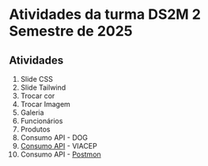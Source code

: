 # Atividades da turma DS2M 2 Semestre de 2025

## Atividades
1. Slide CSS 
2. Slide Tailwind
3. Trocar cor
4. Trocar Imagem
5. Galeria
6. Funcionários
7. Produtos
8. Consumo API - DOG
9. [Consumo API](https://gist.github.com/fernandoleonid/2ee16538c2b72ccfcbb82547380497ab) - VIACEP
10. Consumo API - [Postmon](https://postmon.com.br/)

